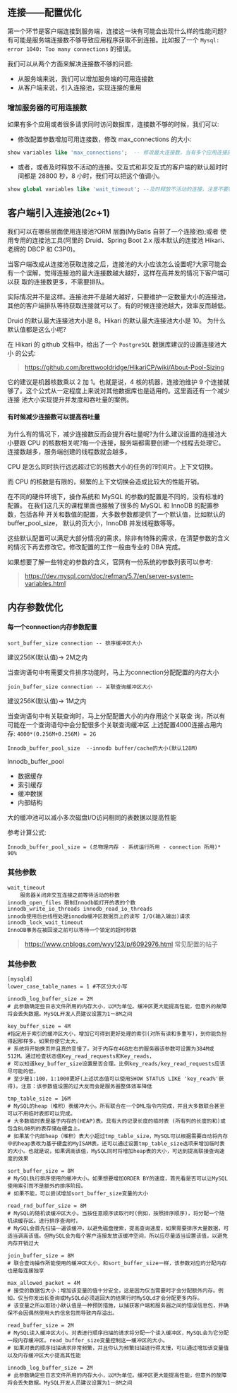 ## 连接——配置优化

第一个环节是客户端连接到服务端，连接这一块有可能会出现什么样的性能问题? 有可能是服务端连接数不够导致应用程序获取不到连接。比如报了一个 `Mysql: error 1040: Too many connections` 的错误。

我们可以从两个方面来解决连接数不够的问题:

- 从服务端来说，我们可以增加服务端的可用连接数
- 从客户端来说，引入连接池，实现连接的重用

### 增加服务器的可用连接数

如果有多个应用或者很多请求同时访问数据库，连接数不够的时候，我们可以:

- 修改配置参数增加可用连接数，修改 max_connections 的大小:

```sql
show variables like 'max_connections';  -- 修改最大连接数，当有多个应用连接的时候
```

- 或者，或者及时释放不活动的连接。交互式和非交互式的客户端的默认超时时
  间都是 28800 秒，8 小时，我们可以把这个值调小。

```sql
show global variables like 'wait_timeout'; --及时释放不活动的连接，注意不要释放连接池还在使用的连接
```

## 客户端引入连接池(2c+1)

我们可以在哪些层面使用连接池?ORM 层面(MyBatis 自带了一个连接池);或者 使用专用的连接池工具(阿里的 Druid、Spring Boot 2.x 版本默认的连接池 Hikari、老牌的 DBCP 和 C3P0)。

当客户端改成从连接池获取连接之后，连接池的大小应该怎么设置呢?大家可能会有一个误解，觉得连接池的最大连接数越大越好，这样在高并发的情况下客户端可以获 取的连接数更多，不需要排队。

实际情况并不是这样。连接池并不是越大越好，只要维护一定数量大小的连接池， 其他的客户端排队等待获取连接就可以了。有的时候连接池越大，效率反而越低。

Druid 的默认最大连接池大小是 8。Hikari 的默认最大连接池大小是 10。 为什么默认值都是这么小呢?

在 Hikari 的 github 文档中，给出了一个 `PostgreSQL` 数据库建议的设置连接池大小
的公式:

> https://github.com/brettwooldridge/HikariCP/wiki/About-Pool-Sizing 

它的建议是机器核数乘以 2 加 1。也就是说，4 核的机器，连接池维护 9 个连接就 够了。这个公式从一定程度上来说对其他数据库也是适用的。这里面还有一个减少连接 池大小实现提升并发度和吞吐量的案例。

#### 有时候减少连接数可以提高吞吐量

为什么有的情况下，减少连接数反而会提升吞吐量呢?为什么建议设置的连接池大 小要跟 CPU 的核数相关呢?每一个连接，服务端都需要创建一个线程去处理它。连接数越多，服务端创建的线程数就会越多。

CPU 是怎么同时执行远远超过它的核数大小的任务的?时间片。上下文切换。

而 CPU 的核数是有限的，频繁的上下文切换会造成比较大的性能开销。

在不同的硬件环境下，操作系统和 MySQL 的参数的配置是不同的，没有标准的配置。
在我们这几天的课程里面也接触了很多的 MySQL 和 InnoDB 的配置参数，包括各种 开关和数值的配置，大多数参数都提供了一个默认值，比如默认的 buffer_pool_size， 默认的页大小，InnoDB 并发线程数等等。

这些默认配置可以满足大部分情况的需求，除非有特殊的需求，在清楚参数的含义 的情况下再去修改它。修改配置的工作一般由专业的 DBA 完成。

如果想要了解一些特定的参数的含义，官网有一份系统的参数列表可以参考:

> https://dev.mysql.com/doc/refman/5.7/en/server-system-variables.html 

## 内存参数优化

#### 每一个connection内存参数配置

```
sort_buffer_size connection -- 排序缓冲区大小
```

建议256K(默认值)-> 2M之内

当查询语句中有需要文件排序功能时，马上为connection分配配置的内存大小

```
join_buffer_size connection -- 关联查询缓冲区大小
```

建议256K(默认值)-> 1M之内

 当查询语句中有关联查询时，马上分配配置大小的内存用这个关联查
询，所以有可能在一个查询语句中会分配很多个关联查询缓冲区 上述配置4000连接占用内存:
`4000*(0.256M+0.256M) = 2G`

```
Innodb_buffer_pool_size  --innodb buffer/cache的大小(默认128M)
```

Innodb_buffer_pool

- 数据缓存
- 索引缓存
- 缓冲数据
- 内部结构

大的缓冲池可以减小多次磁盘I/O访问相同的表数据以提高性能

参考计算公式:

```
Innodb_buffer_pool_size = (总物理内存 - 系统运行所用 - connection 所用)* 90%
```

### 其他参数

```
wait_timeout
    服务器关闭非交互连接之前等待活动的秒数
innodb_open_files 限制Innodb能打开的表的个数
innodb_write_io_threads innodb_read_io_threads
innodb使用后台线程处理innodb缓冲区数据页上的读写 I/O(输入输出)请求 innodb_lock_wait_timeout
InnoDB事务在被回滚之前可以等待一个锁定的超时秒数 

```

>  https://www.cnblogs.com/wyy123/p/6092976.html 常见配置的帖子

### 其他参数

```
[mysqld]
lower_case_table_names = 1 #不区分大小写
```

```
innodb_log_buffer_size = 2M
# 此参数确定些日志文件所用的内存大小，以M为单位。缓冲区更大能提高性能，但意外的故障将会丢失数据。MySQL开发人员建议设置为1－8M之间
```

```
key_buffer_size = 4M
#指定用于索引的缓冲区大小，增加它可得到更好处理的索引(对所有读和多重写)，到你能负担得起那样多。如果你使它太大，
# 系统将开始换页并且真的变慢了。对于内存在4GB左右的服务器该参数可设置为384M或512M。通过检查状态值Key_read_requests和Key_reads，
# 可以知道key_buffer_size设置是否合理。比例key_reads/key_read_requests应该尽可能的低，
# 至少是1:100，1:1000更好(上述状态值可以使用SHOW STATUS LIKE 'key_read%'获得)。注意：该参数值设置的过大反而会是服务器整体效率降低
```

```
tmp_table_size = 16M
# MySQL的heap（堆积）表缓冲大小。所有联合在一个DML指令内完成，并且大多数联合甚至可以不用临时表即可以完成。
# 大多数临时表是基于内存的(HEAP)表。具有大的记录长度的临时表 (所有列的长度的和)或包含BLOB列的表存储在硬盘上。
# 如果某个内部heap（堆积）表大小超过tmp_table_size，MySQL可以根据需要自动将内存中的heap表改为基于硬盘的MyISAM表。还可以通过设置tmp_table_size选项来增加临时表的大小。也就是说，如果调高该值，MySQL同时将增加heap表的大小，可达到提高联接查询速度的效果
```

```
sort_buffer_size = 8M
# MySQL执行排序使用的缓冲大小。如果想要增加ORDER BY的速度，首先看是否可以让MySQL使用索引而不是额外的排序阶段。
# 如果不能，可以尝试增加sort_buffer_size变量的大小
```

```
read_rnd_buffer_size = 8M
# MySQL的随机读缓冲区大小。当按任意顺序读取行时(例如，按照排序顺序)，将分配一个随机读缓存区。进行排序查询时，
# MySQL会首先扫描一遍该缓冲，以避免磁盘搜索，提高查询速度，如果需要排序大量数据，可适当调高该值。但MySQL会为每个客户连接发放该缓冲空间，所以应尽量适当设置该值，以避免内存开销过大
```

```
join_buffer_size = 8M
# 联合查询操作所能使用的缓冲区大小，和sort_buffer_size一样，该参数对应的分配内存也是每连接独享
```

```
max_allowed_packet = 4M
# 接受的数据包大小；增加该变量的值十分安全，这是因为仅当需要时才会分配额外内存。例如，仅当你发出长查询或MySQLd必须返回大的结果行时MySQLd才会分配更多内存。
# 该变量之所以取较小默认值是一种预防措施，以捕获客户端和服务器之间的错误信息包，并确保不会因偶然使用大的信息包而导致内存溢出。
```

```
read_buffer_size = 2M
# MySQL读入缓冲区大小。对表进行顺序扫描的请求将分配一个读入缓冲区，MySQL会为它分配一段内存缓冲区。read_buffer_size变量控制这一缓冲区的大小。
# 如果对表的顺序扫描请求非常频繁，并且你认为频繁扫描进行得太慢，可以通过增加该变量值以及内存缓冲区大小提高其性能
```

```
innodb_log_buffer_size = 2M
# 此参数确定些日志文件所用的内存大小，以M为单位。缓冲区更大能提高性能，但意外的故障将会丢失数据。MySQL开发人员建议设置为1－8M之间
```

